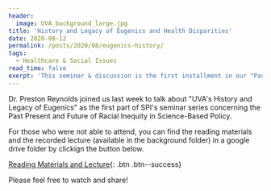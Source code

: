```yaml
---
header:
  image: UVA_background_large.jpg
title: 'History and Legacy of Eugenics and Health Disparities'
date: 2020-08-12
permalink: /posts/2020/08/eugenics-history/
tags:
  - Healthcare & Social Issues
read_time: false
exerpt: 'This seminar & discussion is the first installment in our "Past, Present, Future of Racial Inequity in Science Policy" series. Links to related reading materials and a recording of the lecture are provided at the end of the post.'
---
```


Dr. Preston Reynolds joined us last week to talk about "UVA's History and Legacy of Eugenics" as the first part of SPI's seminar series concerning the Past Present and Future of Racial Inequity in Science-Based Policy. 

For those who were not able to attend, you can find the reading materials and the recorded lecture (available in the background folder) in a google drive folder by clickign the button below.

[Reading Materials and Lecture](https://drive.google.com/drive/folders/1KsgCOis7y88b5zcrz75Nz_5E-fWE2Nas){: .btn .btn--success}

Please feel free to watch and share!
